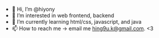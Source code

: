 - 👋 Hi, I’m @hiyony
- 👀 I’m interested in web frontend, backend
- 🌱 I’m currently learning html/css, javascript, and java
- 📫 How to reach me -> email me hing9u.k@gmail.com.  <3

<!---
hiyony/hiyony is a ✨ special ✨ repository because its `README.md` (this file) appears on your GitHub profile.
You can click the Preview link to take a look at your changes.
--->
